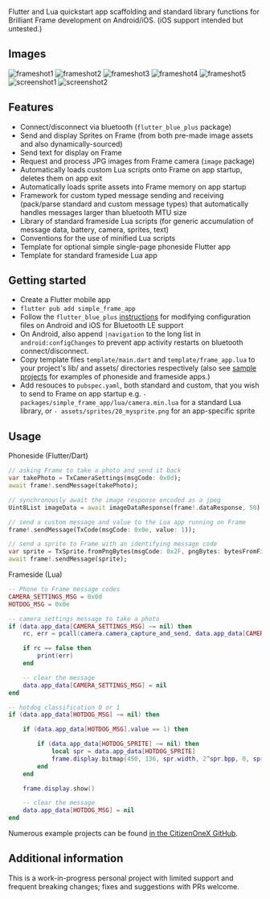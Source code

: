 Flutter and Lua quickstart app scaffolding and standard library functions for Brilliant Frame development on Android/iOS. (iOS support intended but untested.)

## Images
![frameshot1](https://github.com/CitizenOneX/simple_frame_app/raw/main/doc/frameshot1.png)
![frameshot2](https://github.com/CitizenOneX/simple_frame_app/raw/main/doc/frameshot2.png)
![frameshot3](https://github.com/CitizenOneX/simple_frame_app/raw/main/doc/frameshot3.jpg)
![frameshot4](https://github.com/CitizenOneX/simple_frame_app/raw/main/doc/frameshot4.jpg)
![frameshot5](https://github.com/CitizenOneX/simple_frame_app/raw/main/doc/frameshot5.jpg)
![screenshot1](https://github.com/CitizenOneX/simple_frame_app/raw/main/doc/screenshot1.png)
![screenshot2](https://github.com/CitizenOneX/simple_frame_app/raw/main/doc/screenshot2.png)

## Features

* Connect/disconnect via bluetooth (`flutter_blue_plus` package)
* Send and display Sprites on Frame (from both pre-made image assets and also dynamically-sourced)
* Send text for display on Frame
* Request and process JPG images from Frame camera (`image` package)
* Automatically loads custom Lua scripts onto Frame on app startup, deletes them on app exit
* Automatically loads sprite assets into Frame memory on app startup
* Framework for custom typed message sending and receiving (pack/parse standard and custom message types) that automatically handles messages larger than bluetooth MTU size
* Library of standard frameside Lua scripts (for generic accumulation of message data, battery, camera, sprites, text)
* Conventions for the use of minified Lua scripts
* Template for optional simple single-page phoneside Flutter app
* Template for standard frameside Lua app

## Getting started

* Create a Flutter mobile app
* `flutter pub add simple_frame_app`
* Follow the `flutter_blue_plus` [instructions](https://pub.dev/packages/flutter_blue_plus#getting-started) for modifying configuration files on Android and iOS for Bluetooth LE support
* On Android, also append `|navigation` to the long list in `android:configChanges` to prevent app activity restarts on bluetooth connect/disconnect.
* Copy template files `template/main.dart` and `template/frame_app.lua` to your project's lib/ and assets/ directories respectively (also see [sample projects](https://github.com/CitizenOneX?tab=repositories) for examples of phoneside and frameside apps.)
* Add resouces to `pubspec.yaml`, both standard and custom, that you wish to send to Frame on app startup e.g. `- packages/simple_frame_app/lua/camera.min.lua` for a standard Lua library, or `- assets/sprites/20_mysprite.png` for an app-specific sprite

## Usage

Phoneside (Flutter/Dart)

```dart
// asking Frame to take a photo and send it back
var takePhoto = TxCameraSettings(msgCode: 0x0d);
await frame!.sendMessage(takePhoto);

// synchronously await the image response encoded as a jpeg
Uint8List imageData = await imageDataResponse(frame!.dataResponse, 50).first;

// send a custom message and value to the Lua app running on Frame
frame!.sendMessage(TxCode(msgCode: 0x0e, value: 1));

// send a sprite to Frame with an identifying message code
var sprite = TxSprite.fromPngBytes(msgCode: 0x2F, pngBytes: bytesFromFileOrWeb);
await frame!.sendMessage(sprite);
```

Frameside (Lua)
```lua
-- Phone to Frame message codes
CAMERA_SETTINGS_MSG = 0x0d
HOTDOG_MSG = 0x0e

-- camera_settings message to take a photo
if (data.app_data[CAMERA_SETTINGS_MSG] ~= nil) then
    rc, err = pcall(camera.camera_capture_and_send, data.app_data[CAMERA_SETTINGS_MSG])

    if rc == false then
        print(err)
    end

    -- clear the message
    data.app_data[CAMERA_SETTINGS_MSG] = nil
end

-- hotdog classification 0 or 1
if (data.app_data[HOTDOG_MSG] ~= nil) then

    if (data.app_data[HOTDOG_MSG].value == 1) then

        if (data.app_data[HOTDOG_SPRITE] ~= nil) then
            local spr = data.app_data[HOTDOG_SPRITE]
            frame.display.bitmap(450, 136, spr.width, 2^spr.bpp, 0, spr.pixel_data)
        end
    end

    frame.display.show()

    -- clear the message
    data.app_data[HOTDOG_MSG] = nil
end
```

Numerous example projects can be found [in the CitizenOneX GitHub](https://github.com/CitizenOneX?tab=repositories).

## Additional information

This is a work-in-progress personal project with limited support and frequent breaking changes; fixes and suggestions with PRs welcome.
